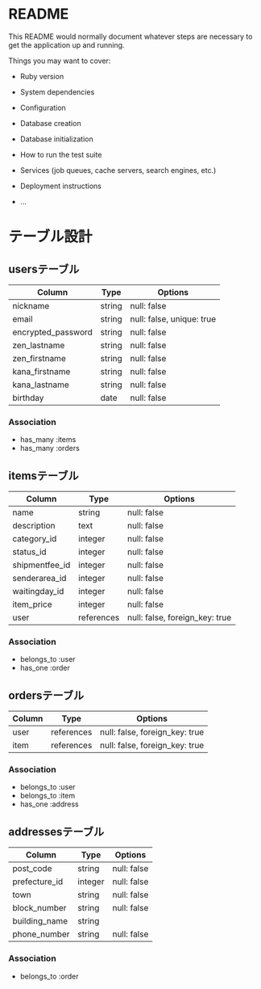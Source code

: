 # README

This README would normally document whatever steps are necessary to get the
application up and running.

Things you may want to cover:

* Ruby version

* System dependencies

* Configuration

* Database creation

* Database initialization

* How to run the test suite

* Services (job queues, cache servers, search engines, etc.)

* Deployment instructions

* ...

# テーブル設計

## usersテーブル
| Column              | Type           | Options                          |
| ------------------- | -------------- | -------------------------------- |
| nickname            | string         | null: false                      |
| email               | string         | null: false, unique: true        |
| encrypted_password  | string         | null: false                      |
| zen_lastname        | string         | null: false                      |
| zen_firstname       | string         | null: false                      |
| kana_firstname      | string         | null: false                      |
| kana_lastname       | string         | null: false                      |
| birthday            | date           | null: false                      |

### Association
- has_many :items
- has_many :orders


## itemsテーブル
| Column              | Type            | Options                          |
| ------------------- | --------------- | -------------------------------- |
| name                | string          | null: false                      |
| description         | text            | null: false                      |
| category_id         | integer         | null: false                      |
| status_id           | integer         | null: false                      |
| shipmentfee_id      | integer         | null: false                      |
| senderarea_id       | integer         | null: false                      |
| waitingday_id       | integer         | null: false                      |
| item_price          | integer         | null: false                      |
| user                | references      | null: false, foreign_key: true   |



### Association
- belongs_to :user
- has_one :order

## ordersテーブル
| Column              | Type            | Options                          |
| ------------------- | --------------- | -------------------------------- |
| user                | references      | null: false, foreign_key: true   |
| item                | references      | null: false, foreign_key: true   |


### Association
- belongs_to :user
- belongs_to :item
- has_one :address

## addressesテーブル
| Column              | Type            | Options                          |
| ------------------- | --------------- | -------------------------------- |
| post_code           | string          | null: false                      |
| prefecture_id       | integer         | null: false                      |
| town                | string          | null: false                      |
| block_number        | string          | null: false                      |
| building_name       | string          |                                  |
| phone_number        | string          | null: false                      |

### Association
- belongs_to :order